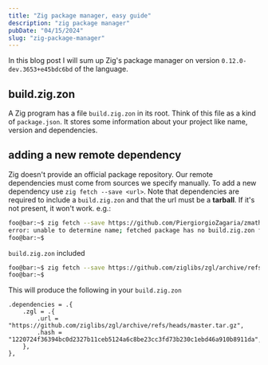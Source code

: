```yaml
---
title: "Zig package manager, easy guide"
description: "zig package manager"
pubDate: "04/15/2024"
slug: "zig-package-manager"
---
```


In this blog post I will sum up Zig's package manager on version `0.12.0-dev.3653+e45bdc6bd` of the language.

## build.zig.zon

A Zig program has a file `build.zig.zon` in its root. Think of this file as a kind of `package.json`. It stores some information about your project like name, version and dependencies.

## adding a new remote dependency

Zig doesn't provide an official package repository. Our remote dependencies must come from sources we specify manually. To add a new dependency use `zig fetch --save <url>`. Note that dependencies are required to include a `build.zig.zon` and that the url must be a **tarball**. If it's not present, it won't work. e.g.:

```zsh
foo@bar:~$ zig fetch --save https://github.com/PiergiorgioZagaria/zmath/archive/refs/heads/main.tar.gz
error: unable to determine name; fetched package has no build.zig.zon file
foo@bar:~$
```

`build.zig.zon` included

```zsh
foo@bar:~$ zig fetch --save https://github.com/ziglibs/zgl/archive/refs/heads/master.tar.gz
foo@bar:~$
```

This will produce the following in your `build.zig.zon`

```zig
.dependencies = .{
    .zgl = .{
        .url = "https://github.com/ziglibs/zgl/archive/refs/heads/master.tar.gz",
        .hash = "1220724f36394bc0d2327b11ceb5124a6c8be23cc3fd73b230c1ebd46a910b8911da",
    },
},
```
